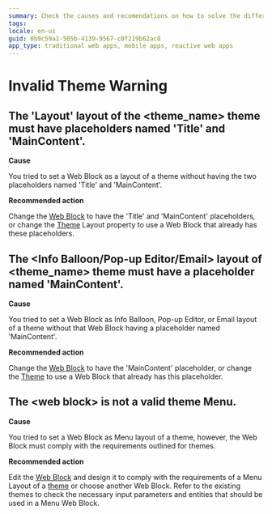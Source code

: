 ```yaml
---
summary: Check the causes and recomendations on how to solve the different Invalid Theme TrueChange warnings.
tags:
locale: en-us
guid: 0b9c59a1-505b-4139-9567-c0f219b62ac8
app_type: traditional web apps, mobile apps, reactive web apps
---
```


# Invalid Theme Warning

## The 'Layout' layout of the &lt;theme_name> theme must have placeholders named 'Title' and 'MainContent'.

**Cause**

You tried to set a Web Block as a layout of a theme without having the two placeholders named 'Title' and 'MainContent'.

**Recommended action**

Change the [Web Block](../../../ref/lang/auto/Class.Web%20Block.final.md) to have the 'Title' and 'MainContent' placeholders, or change the [Theme](../../../develop/ui/look-feel/themes.md) Layout property to use a Web Block that already has these placeholders.

## The &lt;Info Balloon/Pop-up Editor/Email> layout of &lt;theme_name> theme must have a placeholder named 'MainContent'.

**Cause**

You tried to set a Web Block as Info Balloon, Pop-up Editor, or Email layout of a theme without that Web Block having a placeholder named 'MainContent'.

**Recommended action**

Change the [Web Block](../../../ref/lang/auto/Class.Web%20Block.final.md) to have the 'MainContent' placeholder, or change the [Theme](../../../develop/ui/look-feel/themes.md) to use a Web Block that already has this placeholder.

## The &lt;web block> is not a valid theme Menu.

**Cause**

You tried to set a Web Block as Menu layout of a theme, however, the Web Block must comply with the requirements outlined for themes.

**Recommended action**

Edit the [Web Block](../../../ref/lang/auto/Class.Web%20Block.final.md) and design it to comply with the requirements of a Menu Layout of a [theme](../../../develop/ui/look-feel/themes.md#blocks) or choose another Web Block. Refer to the existing themes to check the necessary input parameters and entities that should be used in a Menu Web Block.
